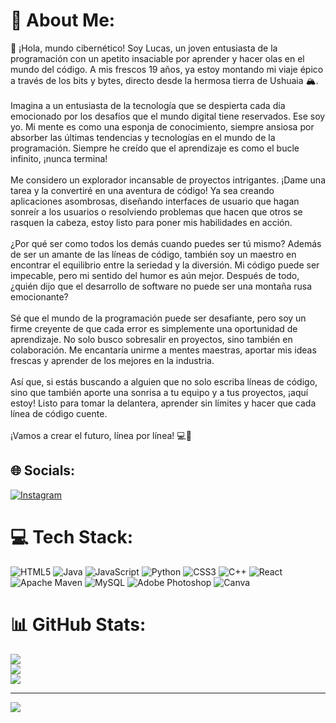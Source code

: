 # 💫 About Me:
👋 ¡Hola, mundo cibernético! Soy Lucas, un joven entusiasta de la programación con un apetito insaciable por aprender y hacer olas en el mundo del código. A mis frescos 19 años, ya estoy montando mi viaje épico a través de los bits y bytes, directo desde la hermosa tierra de Ushuaia 🏔️.<br><br>Imagina a un entusiasta de la tecnología que se despierta cada día emocionado por los desafíos que el mundo digital tiene reservados. Ese soy yo. Mi mente es como una esponja de conocimiento, siempre ansiosa por absorber las últimas tendencias y tecnologías en el mundo de la programación. Siempre he creído que el aprendizaje es como el bucle infinito, ¡nunca termina!<br><br>Me considero un explorador incansable de proyectos intrigantes. ¡Dame una tarea y la convertiré en una aventura de código! Ya sea creando aplicaciones asombrosas, diseñando interfaces de usuario que hagan sonreír a los usuarios o resolviendo problemas que hacen que otros se rasquen la cabeza, estoy listo para poner mis habilidades en acción.<br><br>¿Por qué ser como todos los demás cuando puedes ser tú mismo? Además de ser un amante de las líneas de código, también soy un maestro en encontrar el equilibrio entre la seriedad y la diversión. Mi código puede ser impecable, pero mi sentido del humor es aún mejor. Después de todo, ¿quién dijo que el desarrollo de software no puede ser una montaña rusa emocionante?<br><br>Sé que el mundo de la programación puede ser desafiante, pero soy un firme creyente de que cada error es simplemente una oportunidad de aprendizaje. No solo busco sobresalir en proyectos, sino también en colaboración. Me encantaría unirme a mentes maestras, aportar mis ideas frescas y aprender de los mejores en la industria.<br><br>Así que, si estás buscando a alguien que no solo escriba líneas de código, sino que también aporte una sonrisa a tu equipo y a tus proyectos, ¡aquí estoy! Listo para tomar la delantera, aprender sin límites y hacer que cada línea de código cuente.<br><br>¡Vamos a crear el futuro, línea por línea! 💻🚀


## 🌐 Socials:
[![Instagram](https://img.shields.io/badge/Instagram-%23E4405F.svg?logo=Instagram&logoColor=white)](https://instagram.com/coffee_with_darth_vader/) 

# 💻 Tech Stack:
![HTML5](https://img.shields.io/badge/html5-%23E34F26.svg?style=for-the-badge&logo=html5&logoColor=white) ![Java](https://img.shields.io/badge/java-%23ED8B00.svg?style=for-the-badge&logo=java&logoColor=white) ![JavaScript](https://img.shields.io/badge/javascript-%23323330.svg?style=for-the-badge&logo=javascript&logoColor=%23F7DF1E) ![Python](https://img.shields.io/badge/python-3670A0?style=for-the-badge&logo=python&logoColor=ffdd54) ![CSS3](https://img.shields.io/badge/css3-%231572B6.svg?style=for-the-badge&logo=css3&logoColor=white) ![C++](https://img.shields.io/badge/c++-%2300599C.svg?style=for-the-badge&logo=c%2B%2B&logoColor=white) ![React](https://img.shields.io/badge/react-%2320232a.svg?style=for-the-badge&logo=react&logoColor=%2361DAFB) ![Apache Maven](https://img.shields.io/badge/Apache%20Maven-C71A36?style=for-the-badge&logo=Apache%20Maven&logoColor=white) ![MySQL](https://img.shields.io/badge/mysql-%2300f.svg?style=for-the-badge&logo=mysql&logoColor=white) ![Adobe Photoshop](https://img.shields.io/badge/adobephotoshop-%2331A8FF.svg?style=for-the-badge&logo=adobephotoshop&logoColor=white) ![Canva](https://img.shields.io/badge/Canva-%2300C4CC.svg?style=for-the-badge&logo=Canva&logoColor=white)
# 📊 GitHub Stats:
![](https://github-readme-stats.vercel.app/api?username=LucasJRz03&theme=gotham&hide_border=false&include_all_commits=false&count_private=false)<br/>
![](https://github-readme-streak-stats.herokuapp.com/?user=LucasJRz03&theme=gotham&hide_border=false)<br/>
![](https://github-readme-stats.vercel.app/api/top-langs/?username=LucasJRz03&theme=gotham&hide_border=false&include_all_commits=false&count_private=false&layout=compact)

---
[![](https://visitcount.itsvg.in/api?id=LucasJRz03&icon=5&color=8)](https://visitcount.itsvg.in)

<!-- Proudly created with GPRM ( https://gprm.itsvg.in ) -->

